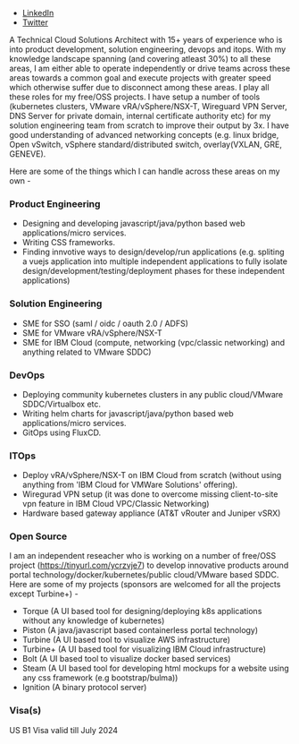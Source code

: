 * [LinkedIn](https://www.linkedin.com/in/lnkshailendra)
* [Twitter](https://twitter.com/twtshailendra)

A Technical Cloud Solutions Architect with 15+ years of experience who is into product development, solution engineering, devops and itops. With my knowledge landscape spanning (and covering atleast 30%) to all these areas, I am either able to operate independently or drive teams across these areas towards a common goal and execute projects with greater speed which otherwise suffer due to disconnect among these areas. 
I play all these roles for my free/OSS projects. I have setup a number of tools (kubernetes clusters, VMware vRA/vSphere/NSX-T, Wireguard VPN Server, DNS Server for private domain, internal certificate authority etc) for my solution engineering team from scratch to improve their output by 3x. I have good understanding of advanced networking concepts (e.g. linux bridge, Open vSwitch, vSphere standard/distributed switch, overlay(VXLAN, GRE, GENEVE). 

Here are some of the things which I can handle across these areas on my own - 

### Product Engineering 
* Designing and developing javascript/java/python based web applications/micro services. 
* Writing CSS frameworks. 
* Finding innvotive ways to design/develop/run applications (e.g. spliting a vuejs application into multiple independent applications to fully isolate design/development/testing/deployment phases for these independent applications) 

### Solution Engineering 
* SME for SSO (saml / oidc / oauth 2.0 / ADFS) 
* SME for VMware vRA/vSphere/NSX-T 
* SME for IBM Cloud (compute, networking (vpc/classic networking) and anything related to VMware SDDC) 

### DevOps 
* Deploying community kubernetes clusters in any public cloud/VMware SDDC/Virtualbox etc. 
* Writing helm charts for javascript/java/python based web applications/micro services. 
* GitOps using FluxCD. 

### ITOps 
* Deploy vRA/vSphere/NSX-T on IBM Cloud from scratch (without using anything from 'IBM Cloud for VMWare Solutions' offering). 
* Wiregurad VPN setup (it was done to overcome missing client-to-site vpn feature in IBM Cloud VPC/Classic Networking) 
* Hardware based gateway appliance (AT&T vRouter and Juniper vSRX) 

### Open Source
I am an independent reseacher who is working on a number of free/OSS project (https://tinyurl.com/ycrzvje7) to develop innovative products around portal technology/docker/kubernetes/public cloud/VMware based SDDC. Here are some of my projects (sponsors are welcomed for all the projects except Turbine+) - 
* Torque (A UI based tool for designing/deploying k8s applications without any knowledge of kubernetes) 
* Piston (A java/javascript based containerless portal technology) 
* Turbine (A UI based tool to visualize AWS infrastructure) 
* Turbine+ (A UI based tool for visualizing IBM Cloud infrastructure) 
* Bolt (A UI based tool to visualize docker based services) 
* Steam (A UI based tool for developing html mockups for a website using any css framework (e.g bootstrap/bulma))  
* Ignition (A binary protocol server) 

### Visa(s)  
US B1 Visa valid till July 2024

